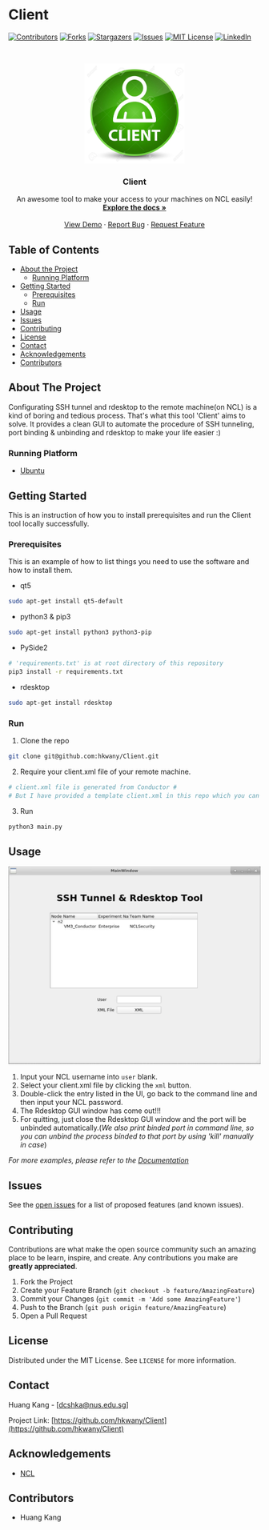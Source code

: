 # Client
[![Contributors][contributors-shield]][contributors-url]
[![Forks][forks-shield]][forks-url]
[![Stargazers][stars-shield]][stars-url]
[![Issues][issues-shield]][issues-url]
[![MIT License][license-shield]][license-url]
[![LinkedIn][linkedin-shield]][linkedin-url]



<!-- PROJECT LOGO -->
<br />
<p align="center">
  <a href="https://github.com/hkwany/Client">
    <img src="images/logo.jpg" alt="Logo" width="200" height="200">
  </a>

  <h3 align="center">Client</h3>

  <p align="center">
    An awesome tool to make your access to your machines on NCL easily!
    <br />
    <a href="https://github.com/hkwany/Client"><strong>Explore the docs »</strong></a>
    <br />
    <br />
    <a href="https://github.com/hkwany/Client">View Demo</a>
    ·
    <a href="https://github.com/hkwany/Client/issues">Report Bug</a>
    ·
    <a href="https://github.com/hkwany/Client/issues">Request Feature</a>
  </p>
</p>



<!-- TABLE OF CONTENTS -->
## Table of Contents

* [About the Project](#about-the-project)
  * [Running Platform](#Running-Platform)
* [Getting Started](#getting-started)
  * [Prerequisites](#prerequisites)
  * [Run](#Run)
* [Usage](#usage)
* [Issues](#Issues)
* [Contributing](#contributing)
* [License](#license)
* [Contact](#contact)
* [Acknowledgements](#acknowledgements)
* [Contributors](#Contributors)



<!-- ABOUT THE PROJECT -->
## About The Project

Configurating SSH tunnel and rdesktop to the remote machine(on NCL) is a kind of boring and tedious process. That's what this tool 'Client' aims to solve.
It provides a clean GUI to automate the procedure of SSH tunneling, port binding & unbinding and rdesktop to make your life easier :)


### Running Platform
* [Ubuntu](https://ubuntu.com/)




<!-- GETTING STARTED -->
## Getting Started

This is an instruction of how you to install prerequisites and run the Client tool locally successfully.

### Prerequisites

This is an example of how to list things you need to use the software and how to install them.
* qt5
```sh
sudo apt-get install qt5-default
```

* python3 & pip3
```sh
sudo apt-get install python3 python3-pip
```

* PySide2
```sh
# 'requirements.txt' is at root directory of this repository 
pip3 install -r requirements.txt
```

* rdesktop
```sh
sudo apt-get install rdesktop
```

### Run

1. Clone the repo
```sh
git clone git@github.com:hkwany/Client.git
```
2. Require your client.xml file of your remote machine.
```sh
# client.xml file is generated from Conductor #
# But I have provided a template client.xml in this repo which you can try #
```
3. Run
```sh
python3 main.py
```


<!-- USAGE EXAMPLES -->
## Usage

[![Product Name Screen Shot][product-screenshot]](https://example.com)  

1. Input your NCL username into ``user`` blank.
2. Select your client.xml file by clicking the ``xml`` button.
3. Double-click the entry listed in the UI, go back to the command line and then input your NCL password.
4. The Rdesktop GUI window has come out!!!
5. For quitting, just close the Rdesktop GUI window and the port will be unbinded automatically.(_We also print binded port in command line, so you can unbind the process binded to that port by using 'kill' manually in case_)

_For more examples, please refer to the [Documentation](https://example.com)_



<!-- ISSUES -->
## Issues

See the [open issues](https://github.com/hkwany/Client/issues) for a list of proposed features (and known issues).



<!-- CONTRIBUTING -->
## Contributing

Contributions are what make the open source community such an amazing place to be learn, inspire, and create. Any contributions you make are **greatly appreciated**.

1. Fork the Project
2. Create your Feature Branch (`git checkout -b feature/AmazingFeature`)
3. Commit your Changes (`git commit -m 'Add some AmazingFeature'`)
4. Push to the Branch (`git push origin feature/AmazingFeature`)
5. Open a Pull Request



<!-- LICENSE -->
## License

Distributed under the MIT License. See `LICENSE` for more information.



<!-- CONTACT -->
## Contact

Huang Kang - [dcshka@nus.edu.sg]

Project Link: [https://github.com/hkwany/Client](https://github.com/hkwany/Client)



<!-- ACKNOWLEDGEMENTS -->
## Acknowledgements
* [NCL](https://ncl.sg/)

<!--  CONTRIBUTORS -->
## Contributors
* Huang Kang

<!-- MARKDOWN LINKS & IMAGES -->
<!-- https://www.markdownguide.org/basic-syntax/#reference-style-links -->
[contributors-shield]: https://img.shields.io/badge/contributors-1-brightgreen
[contributors-url]: https://github.com/hkwany/Client/graphs/contributors
[forks-shield]: https://img.shields.io/badge/forks-0-blue
[forks-url]: https://github.com/hkwany/Client/network/members
[stars-shield]: https://img.shields.io/badge/stars-0-orange
[stars-url]: https://github.com/hkwany/Client/stargazers
[issues-shield]: https://img.shields.io/badge/issues-0-red
[issues-url]: https://github.com/hkwany/Client/issues
[license-shield]: https://img.shields.io/badge/license-MIT-blueviolet
[license-url]: https://github.com/hkwany/Client/LICENSE.txt
[linkedin-shield]: https://img.shields.io/badge/-LinkedIn-black.svg?style=flat-square&logo=linkedin&colorB=555
[linkedin-url]: https://linkedin.com/
[product-screenshot]: images/client-screenshot.png

